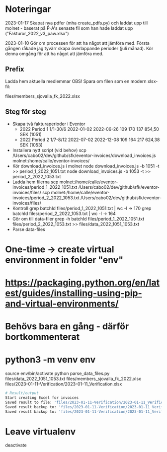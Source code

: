 # Noteringar

2023-01-17 Skapat nya pdfer (mha create_pdfs.py) och laddat upp till molnet - baserat på P-A's senaste fil som han hade laddat upp ("Fakturor_2022_v3_paw.xlsx")

2023-01-10 Gör om processen för att ha något att jämföra med. Första gången råkade jag tyvärr
skapa överlappande perioder (juli månad). Kör denna omgång för att ha något att jämföra med.

## Prefix

Ladda hem aktuella medlemmar
OBS!
Spara om filen som en modern xlsx-fil:

  files/members_sjovalla_fk_2022.xlsx

## Steg för steg

- Skapa två fakturaperioder i Eventor
    - 2022 Period 1 1/1-30/6 	2022-01-02 	2022-06-26 	109 	170 	137 854,50 SEK (1051)
    - 2022 Period 2 1/7-8/12 	2022-07-02 	2022-12-08 	109 	164 	217 624,38 SEK (1053)
- Installera nytt script (vid behov)
scp /Users/cabo02/dev/github/sfk/eventor-invoices/download_invoices.js molnet:/home/calle/eventor-invoices/
- Kör download_invoices.js i molnet
node download_invoices.js -b 1051 -t >> period_1_2022_1051.txt
node download_invoices.js -b 1053 -t >> period_2_2022_1053.txt
- Ladda hem filerna
scp molnet:/home/calle/eventor-invoices/period_1_2022_1051.txt /Users/cabo02/dev/github/sfk/eventor-invoices/files/
scp molnet:/home/calle/eventor-invoices/period_2_2022_1053.txt /Users/cabo02/dev/github/sfk/eventor-invoices/files/
- Kontroll
grep batchId files/period_1_2022_1051.txt | wc -l -> 170
grep batchId files/period_2_2022_1053.txt | wc -l -> 164
- Gör om till data-filer
grep -h batchId files/period_1_2022_1051.txt files/period_2_2022_1053.txt >> files/data_2022_1051_1053.txt
- Parse data-files
# One-time -> create virtual environment in folder "env"
# https://packaging.python.org/en/latest/guides/installing-using-pip-and-virtual-environments/

# Behövs bara en gång - därför bortkommenterat
# python3 -m venv env

source env/bin/activate
python parse_data_files.py files/data_2022_1051_1053.txt files/members_sjovalla_fk_2022.xlsx files/2023-01-11-Verification/2023-01-11_Verification.xlsx

```sh
# Result/output
Start creating Excel for invoices
Saved result to file: 'files/2023-01-11-Verification/2023-01-11_Verification.xlsx'
Saved result backup to: 'files/2023-01-11-Verification/2023-01-11_Verification_Aktiviteter_2023-01-11.json.tar.gz'
Saved result backup to: 'files/2023-01-11-Verification/2023-01-11_Verification_Fakturor_2023-01-11.json.tar.gz'
```

# Leave virtualenv
deactivate